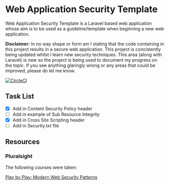 # Web Application Security Template

Web Application Security Template is a Laravel based web application whose aim is to be used as a guideline/template when beginning a new web application.

**Disclaimer:** In no way shape or form am I stating that the code containing in this project results in a secure web application. This project is concistently being updated whilst I learn new security techniques. This area (along with Laravel) is new so the project is being used to document my progress on the topic. If you see anything glaringly wrong or any areas that could be improved, please do let me know.

[![CircleCI](https://circleci.com/gh/HannahMilton/web_application_security_template/tree/master.svg?style=shield&circle-token=d8f18bb513a8381d19ae9d3bceca495d75ede242)](https://circleci.com/gh/HannahMilton/web_application_security_template/tree/master)

## Task List
- [x] Add in Content Security Policy header
- [ ] Add in example of Sub Resource Integrity
- [x] Add in Cross Site Scripting header
- [ ] Add in Security.txt file

## Resources

### Pluralsight

The following courses were taken:

[Play by Play: Modern Web Security Patterns](https://app.pluralsight.com/courses/fe4c2fb6-5d71-4ac4-a178-6b0ec6d983dd)